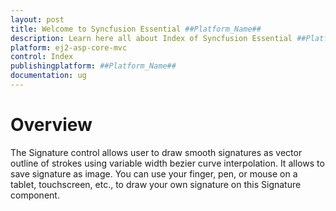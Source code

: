 ```yaml
---
layout: post
title: Welcome to Syncfusion Essential ##Platform_Name##
description: Learn here all about Index of Syncfusion Essential ##Platform_Name## widgets based on HTML5 and jQuery.
platform: ej2-asp-core-mvc
control: Index
publishingplatform: ##Platform_Name##
documentation: ug
---
```


# Overview

The Signature control allows user to draw smooth signatures as vector outline of strokes using variable width bezier curve interpolation. It allows to save signature as image. You can use your finger, pen, or mouse on a tablet, touchscreen, etc., to draw your own signature on this Signature component.